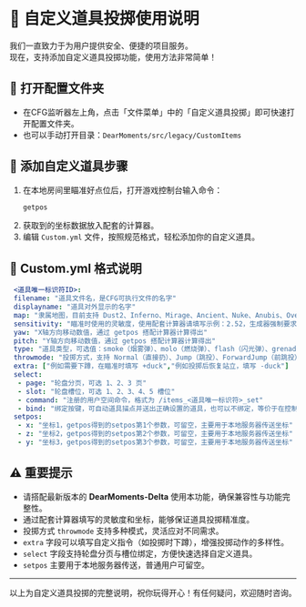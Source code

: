  # 🧩 自定义道具投掷使用说明  
  我们一直致力于为用户提供安全、便捷的项目服务。  
  现在，支持添加自定义道具投掷功能，使用方法非常简单！

 ## 📂 打开配置文件夹  
 - 在CFG监听器左上角，点击「文件菜单」中的「自定义道具投掷」即可快速打开配置文件夹。  
 - 也可以手动打开目录：`DearMoments/src/legacy/CustomItems`  

 ## 🎯 添加自定义道具步骤  
 1. 在本地房间里瞄准好点位后，打开游戏控制台输入命令：  
    ```bash
    getpos
    ```  
 2. 获取到的坐标数据放入配套的计算器。  
 3. 编辑 `Custom.yml` 文件，按照规范格式，轻松添加你的自定义道具。  

 ## 📝 Custom.yml 格式说明  

 ```yaml
  <道具唯一标识符ID>:
  filename: "道具文件名，是CFG可执行文件的名字"
  displayname: "道具对外显示的名字"
  map: "隶属地图，目前支持 Dust2、Inferno、Mirage、Ancient、Nuke、Anubis、Overpass、Vertigo"
  sensitivity: "瞄准时使用的灵敏度，使用配套计算器请填写示例：2.52，生成器强制要求 m_yaw 0.022"
  yaw: "X轴方向移动数值，通过 getpos 搭配计算器计算得出"
  pitch: "Y轴方向移动数值，通过 getpos 搭配计算器计算得出"
  type: "道具类型，可选值：smoke（烟雾弹）、molo（燃烧弹）、flash（闪光弹）、grenade（手榴弹）、decoy（诱饵弹）"
  throwmode: "投掷方式，支持 Normal（直接扔）、Jump（跳投）、ForwardJump（前跳投）、Custom（自定义，需在 extra 填写投掷命令）"
  extra: ["例如需要下蹲，在瞄准时填写 +duck","例如投掷后恢复站立，填写 -duck"]
  select:
   - page: "轮盘分页，可选 1、2、3 页"
   - slot: "轮盘槽位，可选 1、2、3、4、5 槽位"
   - command: "注册的用户空间命令，格式为 /items_<道具唯一标识符>_set"
   - bind: "绑定按键，可自动道具描点并送出正确设置的道具，也可以不绑定，等价于在控制台输入 items_<道具唯一标识符>_set"
  setpos:
   - x: "坐标1，getpos得到的setpos第1个参数，可留空，主要用于本地服务器传送坐标"
   - z: "坐标2，getpos得到的setpos第2个参数，可留空，主要用于本地服务器传送坐标"
   - y: "坐标3，getpos得到的setpos第3个参数，可留空，主要用于本地服务器传送坐标"
 ```

 ## ⚠️ 重要提示  
 - 请搭配最新版本的 **DearMoments-Delta** 使用本功能，确保兼容性与功能完整性。  
 - 通过配套计算器填写的灵敏度和坐标，能够保证道具投掷精准度。  
 - 投掷方式 `throwmode` 支持多种模式，灵活应对不同需求。  
 - `extra` 字段可以填写自定义指令（如投掷时下蹲），增强投掷动作的多样性。  
 - `select` 字段支持轮盘分页与槽位绑定，方便快速选择自定义道具。  
 - `setpos` 主要用于本地服务器传送，普通用户可留空。  

 ---  
  以上为自定义道具投掷的完整说明，祝你玩得开心！有任何疑问，欢迎随时咨询。
